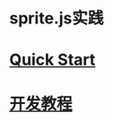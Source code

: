# sprite.js实践

# [Quick Start](https://github.com/spritejs/spritejs) #


# [开发教程](http://spritejs.org/#/zh-cn/index) #